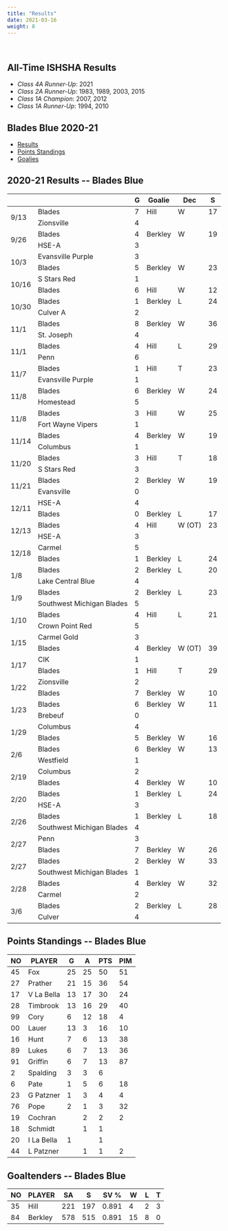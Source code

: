 ```yaml
---
title: "Results"
date: 2021-03-16
weight: 8
---
```

<div class="sponsorcontainer">
  <a id="stats-a1" href="#"><img id="stats-s1" class="image sponsor"></a>
  <a id="stats-a2" href="#"><img id="stats-s2" class="image sponsor"></a>
</div>

## All-Time ISHSHA Results
  * _Class 4A Runner-Up_: 2021
  * _Class 2A Runner-Up_: 1983, 1989, 2003, 2015
  * _Class 1A Champion_: 2007, 2012
  * _Class 1A Runner-Up_: 1994, 2010

## Blades Blue 2020-21
  * [Results](#bresults)
  * [Points Standings](#bpoints)
  * [Goalies](#bgoalies)

<a name="bresults"></a>2020-21 Results -- Blades Blue
------------------------------
<table>
  <thead>
    <tr>
      <th></th>
      <th></th>
      <th title="Goals">G</th>
      <th title="Goaltender">Goalie</th>
      <th title="Decision">Dec</th>
      <th title="Saves">S</th>
    </tr>
  </thead>
 <tr class="odd"><td rowspan="2">9/13</td><td>Blades</td> <td>7</td><td>Hill</td><td>W</td><td>17</td></tr><tr class="odd"><td>Zionsville</td><td>4</td><td></td><td></td><td></td></tr>
 <tr class="even"><td rowspan="2">9/26</td><td>Blades</td> <td>4</td><td>Berkley</td><td>W</td><td>19</td></tr><tr class="even"><td>HSE-A</td><td>3</td><td></td><td></td><td></td></tr>
 <tr class="odd"><td rowspan="2">10/3</td><td>Evansville Purple</td><td>3</td><td></td><td></td><td></td></tr><tr class="odd"><td>Blades</td> <td>5</td><td>Berkley</td><td>W</td><td>23</td></tr>
 <tr class="even"><td rowspan="2">10/16</td><td>S Stars Red</td><td>1</td><td></td><td></td><td></td></tr><tr class="even"><td>Blades</td> <td>6</td><td>Hill</td><td>W</td><td>12</td></tr>
 <tr class="odd"><td rowspan="2">10/30</td><td>Blades</td> <td>1</td><td>Berkley</td><td>L</td><td>24</td></tr><tr class="odd"><td>Culver A</td><td>2</td><td></td><td></td><td></td></tr>
 <tr class="even"><td rowspan="2">11/1</td><td>Blades</td> <td>8</td><td>Berkley</td><td>W</td><td>36</td></tr><tr class="even"><td>St. Joseph</td><td>4</td><td></td><td></td><td></td></tr>
 <tr class="odd"><td rowspan="2">11/1</td><td>Blades</td> <td>4</td><td>Hill</td><td>L</td><td>29</td></tr><tr class="odd"><td>Penn</td><td>6</td><td></td><td></td><td></td></tr>
 <tr class="even"><td rowspan="2">11/7</td><td>Blades</td> <td>1</td><td>Hill</td><td>T</td><td>23</td></tr><tr class="even"><td>Evansville Purple</td><td>1</td><td></td><td></td><td></td></tr>
 <tr class="odd"><td rowspan="2">11/8</td><td>Blades</td> <td>6</td><td>Berkley</td><td>W</td><td>24</td></tr><tr class="odd"><td>Homestead</td><td>5</td><td></td><td></td><td></td></tr>
 <tr class="even"><td rowspan="2">11/8</td><td>Blades</td> <td>3</td><td>Hill</td><td>W</td><td>25</td></tr><tr class="even"><td>Fort Wayne Vipers</td><td>1</td><td></td><td></td><td></td></tr>
 <tr class="odd"><td rowspan="2">11/14</td><td>Blades</td> <td>4</td><td>Berkley</td><td>W</td><td>19</td></tr><tr class="odd"><td>Columbus</td><td>1</td><td></td><td></td><td></td></tr>
 <tr class="even"><td rowspan="2">11/20</td><td>Blades</td> <td>3</td><td>Hill</td><td>T</td><td>18</td></tr><tr class="even"><td>S Stars Red</td><td>3</td><td></td><td></td><td></td></tr>
 <tr class="odd"><td rowspan="2">11/21</td><td>Blades</td> <td>2</td><td>Berkley</td><td>W</td><td>19</td></tr><tr class="odd"><td>Evansville</td><td>0</td><td></td><td></td><td></td></tr>
 <tr class="even"><td rowspan="2">12/11</td><td>HSE-A</td><td>4</td><td></td><td></td><td></td></tr><tr class="even"><td>Blades</td> <td>0</td><td>Berkley</td><td>L</td><td>17</td></tr>
 <tr class="odd"><td rowspan="2">12/13</td><td>Blades</td> <td>4</td><td>Hill</td><td>W (OT)</td><td>23</td></tr><tr class="odd"><td>HSE-A</td><td>3</td><td></td><td></td><td></td></tr>
 <tr class="even"><td rowspan="2">12/18</td><td>Carmel</td><td>5</td><td></td><td></td><td></td></tr><tr class="even"><td>Blades</td> <td>1</td><td>Berkley</td><td>L</td><td>24</td></tr>
 <tr class="odd"><td rowspan="2">1/8</td><td>Blades</td> <td>2</td><td>Berkley</td><td>L</td><td>20</td></tr><tr class="odd"><td>Lake Central Blue</td><td>4</td><td></td><td></td><td></td></tr>
 <tr class="even"><td rowspan="2">1/9</td><td>Blades</td> <td>2</td><td>Berkley</td><td>L</td><td>23</td></tr><tr class="even"><td>Southwest Michigan Blades</td><td>5</td><td></td><td></td><td></td></tr>
 <tr class="odd"><td rowspan="2">1/10</td><td>Blades</td> <td>4</td><td>Hill</td><td>L</td><td>21</td></tr><tr class="odd"><td>Crown Point Red</td><td>5</td><td></td><td></td><td></td></tr>
 <tr class="even"><td rowspan="2">1/15</td><td>Carmel Gold</td><td>3</td><td></td><td></td><td></td></tr><tr class="even"><td>Blades</td> <td>4</td><td>Berkley</td><td>W (OT)</td><td>39</td></tr>
 <tr class="odd"><td rowspan="2">1/17</td><td>CIK</td><td>1</td><td></td><td></td><td></td></tr><tr class="odd"><td>Blades</td> <td>1</td><td>Hill</td><td>T</td><td>29</td></tr>
 <tr class="even"><td rowspan="2">1/22</td><td>Zionsville</td><td>2</td><td></td><td></td><td></td></tr><tr class="even"><td>Blades</td> <td>7</td><td>Berkley</td><td>W</td><td>10</td></tr>
 <tr class="odd"><td rowspan="2">1/23</td><td>Blades</td> <td>6</td><td>Berkley</td><td>W</td><td>11</td></tr><tr class="odd"><td>Brebeuf</td><td>0</td><td></td><td></td><td></td></tr>
 <tr class="even"><td rowspan="2">1/29</td><td>Columbus</td><td>4</td><td></td><td></td><td></td></tr><tr class="even"><td>Blades</td> <td>5</td><td>Berkley</td><td>W</td><td>16</td></tr>
 <tr class="odd"><td rowspan="2">2/6</td><td>Blades</td> <td>6</td><td>Berkley</td><td>W</td><td>13</td></tr><tr class="odd"><td>Westfield</td><td>1</td><td></td><td></td><td></td></tr> 
 <tr class="even"><td rowspan="2">2/19</td><td>Columbus</td><td>2</td><td></td><td></td><td></td></tr><tr class="even"><td>Blades</td> <td>4</td><td>Berkley</td><td>W</td><td>10</td></tr>
 <tr class="odd"><td rowspan="2">2/20</td><td>Blades</td> <td>1</td><td>Berkley</td><td>L</td><td>24</td></tr><tr class="odd"><td>HSE-A</td><td>3</td><td></td><td></td><td></td></tr>
 <tr class="even"><td rowspan="2">2/26</td><td>Blades</td> <td>1</td><td>Berkley</td><td>L</td><td>18</td></tr><tr class="even"><td>Southwest Michigan Blades</td><td>4</td><td></td><td></td><td></td></tr>
 <tr class="odd"><td rowspan="2">2/27</td><td>Penn</td><td>3</td><td></td><td></td><td></td></tr><tr class="odd"><td>Blades</td> <td>7</td><td>Berkley</td><td>W</td><td>26</td></tr>
 <tr class="even"><td rowspan="2">2/27</td><td>Blades</td> <td>2</td><td>Berkley</td><td>W</td><td>33</td></tr><tr class="even"><td>Southwest Michigan Blades</td><td>1</td><td></td><td></td><td></td></tr>
 <tr class="odd"><td rowspan="2">2/28</td><td>Blades</td> <td>4</td><td>Berkley</td><td>W</td><td>32</td></tr><tr class="odd"><td>Carmel</td><td>2</td><td></td><td></td><td></td></tr>
 <tr class="even"><td rowspan="2">3/6</td><td>Blades</td> <td>2</td><td>Berkley</td><td>L</td><td>28</td></tr><tr class="even"><td>Culver</td><td>4</td><td></td><td></td><td></td></tr>
</table>


<a name="bpoints"></a>Points Standings -- Blades Blue
----------------
<table>
  <thead>
    <tr>
      <th title="Jersey Number">NO</th> <th title="Player Name">PLAYER</th>
      <th title="Goals">G</th> <th title="Assists">A</th> <th title="Points">PTS</th> <th title="Penalty Minutes">PIM</th>
    <tr>
  </thead>
<tr><td>45</td><td>Fox</td><td>25</td><td>25</td><td>50</td><td>51</td></tr>
<tr><td>27</td><td>Prather</td><td>21</td><td>15</td><td>36</td><td>54</td></tr>
<tr><td>17</td><td>V La Bella</td><td>13</td><td>17</td><td>30</td><td>24</td></tr>
<tr><td>28</td><td>Timbrook</td><td>13</td><td>16</td><td>29</td><td>40</td></tr>
<tr><td>99</td><td>Cory</td><td>6</td><td>12</td><td>18</td><td>4</td></tr>
<tr><td>00</td><td>Lauer</td><td>13</td><td>3</td><td>16</td><td>10</td></tr>
<tr><td>16</td><td>Hunt</td><td>7</td><td>6</td><td>13</td><td>38</td></tr>
<tr><td>89</td><td>Lukes</td><td>6</td><td>7</td><td>13</td><td>36</td></tr>
<tr><td>91</td><td>Griffin</td><td>6</td><td>7</td><td>13</td><td>87</td></tr>
<tr><td>2</td><td>Spalding</td><td>3</td><td>3</td><td>6</td><td></td></tr>
<tr><td>6</td><td>Pate</td><td>1</td><td>5</td><td>6</td><td>18</td></tr>
<tr><td>23</td><td>G Patzner</td><td>1</td><td>3</td><td>4</td><td>4</td></tr>
<tr><td>76</td><td>Pope</td><td>2</td><td>1</td><td>3</td><td>32</td></tr>
<tr><td>19</td><td>Cochran</td><td></td><td>2</td><td>2</td><td>2</td></tr>
<tr><td>18</td><td>Schmidt</td><td></td><td>1</td><td>1</td><td></td></tr>
<tr><td>20</td><td>I La Bella</td><td>1</td><td></td><td>1</td><td></td></tr>
<tr><td>44</td><td>L Patzner</td><td></td><td>1</td><td>1</td><td>2</td></tr>
</table>

<a name="bgoalies"></a>Goaltenders -- Blades Blue
----------------
<table>
  <thead>
    <tr>
      <th title="Jersey Number">NO</th> <th title="Player Name">PLAYER</th>
      <th title="Shots Against">SA</th> <th title="Saves">S</th> <th title="Save Percentage">SV %</th>
      <th title="Wins">W</th>
      <th title="Losses">L</th>
      <th title="Ties">T</th>
    <tr>
  </thead>
<tr><td>35</td><td>Hill</td><td>221</td><td>197</td><td>0.891</td><td>4</td><td>2</td><td>3</td></tr>
<tr><td>84</td><td>Berkley</td><td>578</td><td>515</td><td>0.891</td><td>15</td><td>8</td><td>0</td></tr>
</table>

